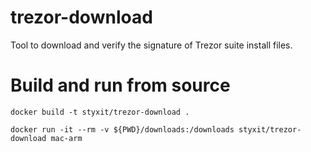 # trezor-download
Tool to download and verify the signature of Trezor suite install files.

# Build and run from source
```
docker build -t styxit/trezor-download .

docker run -it --rm -v ${PWD}/downloads:/downloads styxit/trezor-download mac-arm
```

